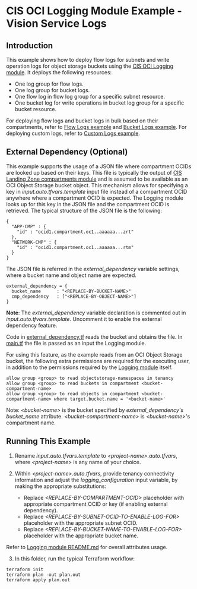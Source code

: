 # CIS OCI Logging Module Example - Vision Service Logs

## Introduction

This example shows how to deploy flow logs for subnets and write operation logs for object storage buckets using the [CIS OCI Logging module](../../). It deploys the following resources:
- One log group for flow logs.
- One log group for bucket logs.
- One flow log in flow log group for a specific subnet resource.
- One bucket log for write operations in bucket log group for a specific bucket resource.

For deploying flow logs and bucket logs in bulk based on their compartments, refer to [Flow Logs example](../flow_logs/) and [Bucket Logs example](../bucket_logs/).
For deploying custom logs, refer to [Custom Logs example](../custom_logs/).

## External Dependency (Optional)

This example supports the usage of a JSON file where compartment OCIDs are looked up based on their keys. This file is typically the output of [CIS Landing Zone compartments module](https://github.com/oracle-quickstart/terraform-oci-cis-landing-zone-iam/tree/main/compartments) and is assumed to be available as an OCI Object Storage bucket object.
This mechanism allows for specifying a key in *input.auto.tfvars.template* input file instead of a compartment OCID anywhere where a compartment OCID is expected. The Logging module looks up for this key in the JSON file and the compartment OCID is retrieved. The typical structure of the JSON file is the following:
```
{
  "APP-CMP" : {
    "id" : "ocid1.compartment.oc1..aaaaaa...zrt"
  },
  "NETWORK-CMP" : {
    "id" : "ocid1.compartment.oc1..aaaaaa...rtm"
  }
}
```

The JSON file is referred in the *external_dependency* variable settings, where a bucket name and object name are expected.
```
external_dependency = {
  bucket_name      : "<REPLACE-BY-BUCKET-NAME>"
  cmp_dependency   : ["<REPLACE-BY-OBJECT-NAME>"]
}
```

**Note**: The *external_dependency* variable declaration is commented out in *input.auto.tfvars.template*. Uncomment it to enable the external dependency feature.

Code in [external_dependency.tf](./external_dependency.tf) reads the bucket and obtains the file. In [main.tf](./main.tf) the file is passed as an input the Logging module.

For using this feature, as the example reads from an OCI Object Storage bucket, the following extra permissions are required for the executing user, in addition to the permissions required by the [Logging module](../..) itself.

```
allow group <group> to read objectstorage-namespaces in tenancy
allow group <group> to read buckets in compartment <bucket-compartment-name>
allow group <group> to read objects in compartment <bucket-compartment-name> where target.bucket.name = '<bucket-name>'
```

Note: *\<bucket-name\>* is the bucket specified by *external_dependency's* *bucket_name* attribute. *\<bucket-compartment-name\>* is *\<bucket-name\>*'s compartment name.

## Running This Example
1. Rename *input.auto.tfvars.template* to *\<project-name\>.auto.tfvars*, where *\<project-name\>* is any name of your choice.

2. Within *\<project-name\>.auto.tfvars*, provide tenancy connectivity information and adjust the *logging_configuration* input variable, by making the appropriate substitutions:
   - Replace *\<REPLACE-BY-COMPARTMENT-OCID\>* placeholder with appropriate compartment OCID or key (if enabling external dependency).
   - Replace *\<REPLACE-BY-SUBNET-OCID-TO-ENABLE-LOG-FOR\>* placeholder with the appropriate subnet OCID.
   - Replace *\<REPLACE-BY-BUCKET-NAME-TO-ENABLE-LOG-FOR\>* placeholder with the appropriate bucket name.

Refer to [Logging module README.md](../../README.md) for overall attributes usage.

3. In this folder, run the typical Terraform workflow:
```
terraform init
terraform plan -out plan.out
terraform apply plan.out
```
